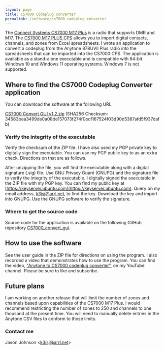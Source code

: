 ```yaml
---
layout: page
title: CS7000 Codeplug converter
permalink: /software/cs7000_codeplug_converter
---
```


The [Connect Systems CS7000 M17 Plus](https://www.connectsystems.com/amateur-products/CS7000-M17-plus.html) is a radio that supports DMR and M17. The [CS7000 M17 PLUS CPS](https://www.connectsystems.com/amateur-software/CS7000_m17_plus_software.html) allows you to import digital contacts, channels, and zones from Excel spreadsheets. I wrote an application to convert a codeplug from the Anytone 878UVII Plus radio into the spreadsheets that can be imported into the CS7000 CPS. The application is available as a stand-alone executable and is compatible with 64-bit Windows 10 and Windows 11 operating systems. Windows 7 is not supported. 

## Where to find the CS7000 Codeplug Converter application 
You can download the software at the following URL

[CS7000 Convert GUI v1.2.zip](https://github.com/VikingNation/CS7000_convert_gui/releases/download/v1.2/CS7000_convert_gui-v1.2.zip) (SHA256 Checksum: 34583bea3499de0a08de157073f274f0ecf167524f03d90d5387afd5f937dafb)

### Verify the integrity of the executable
Verify the checksum of the ZIP file. I have also used my PGP private key to digitally sign the executable. You can use my PGP public key to as an extra check. Directions on that are as follows.

After unzipping the file, you will find the executable along with a digital signature (.sig) file. Use GNU Privacy Guard (GNUPG) and the signature file to verify the integrity of the executable. I digitally signed the executable in the ZIP file with my PGP key. You can find my public key at [https://keyserver.ubuntu.com](https://keyserver.ubuntu.com). Query on my email address, k3jsj@arrl.net, to find the key. Download the key and import into GNUPG. Use the GNUPG software to verify the signature.

### Where to get the source code
Source code for the application is available on the following GitHub repository [CS7000_convert_gui](https://vikingnation.github.io/cs7000_convert_gui).
 
## How to use the software
See the user guide in the ZIP file for directions on using the program. I also recorded a video that demonstrates how to use the program. You can find the video, ["Anytone to CS7000 codeplug converter"](https://www.youtube.com/watch?v=ZhSXUYIStsg&ab_channel=HamRadioCommunity), on my YouTube channel. Please be sure to like and subscribe.

## Future plans
I am working on another release that will limit the number of zones and channels based upon capabilities of the CS7000 M17 Plus. I would recommend restricting the number of zones to 250 and channels to one thousand at the present time. You will need to manually delete entries in the Anytone CSV files to conform to those limits.


### Contact me
Jason Johnson &lt;[k3jsj@arrl.net](mailto:k3jsj@arrl.net)&gt;
